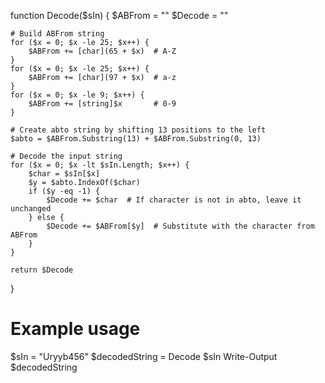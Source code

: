 function Decode($sIn) {
    $ABFrom = ""
    $Decode = ""

    # Build ABFrom string
    for ($x = 0; $x -le 25; $x++) {
        $ABFrom += [char](65 + $x)  # A-Z
    }
    for ($x = 0; $x -le 25; $x++) {
        $ABFrom += [char](97 + $x)  # a-z
    }
    for ($x = 0; $x -le 9; $x++) {
        $ABFrom += [string]$x       # 0-9
    }

    # Create abto string by shifting 13 positions to the left
    $abto = $ABFrom.Substring(13) + $ABFrom.Substring(0, 13)

    # Decode the input string
    for ($x = 0; $x -lt $sIn.Length; $x++) {
        $char = $sIn[$x]
        $y = $abto.IndexOf($char)
        if ($y -eq -1) {
            $Decode += $char  # If character is not in abto, leave it unchanged
        } else {
            $Decode += $ABFrom[$y]  # Substitute with the character from ABFrom
        }
    }

    return $Decode
}

# Example usage
$sIn = "Uryyb456"
$decodedString = Decode $sIn
Write-Output $decodedString
